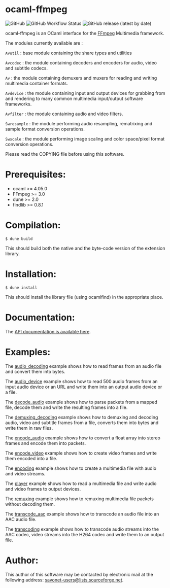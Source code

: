 ocaml-ffmpeg
============

![GitHub](https://img.shields.io/github/license/savonet/ocaml-ffmpeg)
![GitHub Workflow Status](https://img.shields.io/github/workflow/status/savonet/ocaml-ffmpeg/CI)
![GitHub release (latest by date)](https://img.shields.io/github/v/release/savonet/ocaml-ffmpeg)

ocaml-ffmpeg is an OCaml interface for the [FFmpeg](http://ffmpeg.org/) Multimedia framework.

The modules currently available are :

`Avutil` : base module containing the share types and utilities

`Avcodec` : the module containing decoders and encoders for audio, video and subtitle codecs.

`Av` : the module containing demuxers and muxers for reading and writing multimedia container formats.

`Avdevice` : the module containing input and output devices for grabbing from and rendering to many common multimedia input/output software frameworks.

`Avfilter` : the module containing audio and video filters.

`Swresample` : the module performing audio resampling, rematrixing and sample format conversion operations.
	
`Swscale` : the module performing image scaling and color space/pixel format conversion operations.


Please read the COPYING file before using this software.


Prerequisites:
==============

- ocaml >= 4.05.0
- FFmpeg >= 3.0
- dune >= 2.0
- findlib >= 0.8.1

Compilation:
============

	$ dune build

This should build both the native and the byte-code version of the
extension library.


Installation:
=============

	$ dune install

This should install the library file (using ocamlfind) in the
appropriate place.


Documentation:
=============

The [API documentation is available here](https://www.liquidsoap.info/ocaml-ffmpeg/docs/api/index.html).


Examples:
=============

The [audio_decoding](https://github.com/savonet/ocaml-ffmpeg/blob/master/examples/audio_decoding/audio_decoding.ml) example shows how to read frames from an audio file and convert them into bytes.

The [audio_device](https://github.com/savonet/ocaml-ffmpeg/blob/master/examples/audio_device/audio_device.ml) example shows how to read 500 audio frames from an input audio device or an URL and write them into an output audio device or a file.

The [decode_audio](https://github.com/savonet/ocaml-ffmpeg/blob/master/examples/decode_audio/decode_audio.ml) example shows how to parse packets from a mapped file, decode them and write the resulting frames into a file.

The [demuxing_decoding](https://github.com/savonet/ocaml-ffmpeg/blob/master/examples/demuxing_decoding/demuxing_decoding.ml) example shows how to demuxing and decoding audio, video and subtitle frames from a file, converts them into bytes and write them in raw files.

The [encode_audio](https://github.com/savonet/ocaml-ffmpeg/blob/master/examples/encode_audio/encode_audio.ml) example shows how to convert a float array into stereo frames and encode them into packets.

The [encode_video](https://github.com/savonet/ocaml-ffmpeg/blob/master/examples/encode_video/encode_video.ml) example shows how to create video frames and write them encoded into a file.

The [encoding](https://github.com/savonet/ocaml-ffmpeg/blob/master/examples/encoding/encoding.ml) example shows how to create a multimedia file with audio and video streams.

The [player](https://github.com/savonet/ocaml-ffmpeg/blob/master/examples/player/player.ml) example shows how to read a multimedia file and write audio and video frames to output devices.

The [remuxing](https://github.com/savonet/ocaml-ffmpeg/blob/master/examples/remuxing/remuxing.ml) example shows how to remuxing multimedia file packets without decoding them.

The [transcode_aac](https://github.com/savonet/ocaml-ffmpeg/blob/master/examples/transcode_aac/transcode_aac.ml) example shows how to transcode an audio file into an AAC audio file.

The [transcoding](https://github.com/savonet/ocaml-ffmpeg/blob/master/examples/transcoding/transcoding.ml) example shows how to transcode audio streams into the AAC codec, video streams into the H264 codec and write them to an output file.


Author:
=======

This author of this software may be contacted by electronic mail
at the following address: savonet-users@lists.sourceforge.net.
